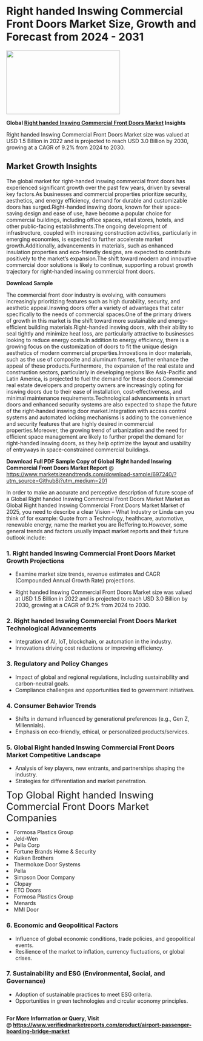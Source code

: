 <H1>Right handed Inswing Commercial Front Doors Market Size, Growth and Forecast from 2024 - 2031</H1><img class="aligncenter size-medium wp-image-584254" src="https://thirdeyenews.in/wp-content/uploads/2024/09/Global-Market-Research-300x168.jpeg" alt="" width="300" height="168" /><p><strong>Global&nbsp;<a href="https://www.marketsizeandtrends.com/download-sample/697240/?utm_source=Github8j?utm_medium=201">Right handed Inswing Commercial Front Doors Market</a> Insights</strong></p><p>Right handed Inswing Commercial Front Doors Market size was valued at USD 1.5 Billion in 2022 and is projected to reach USD 3.0 Billion by 2030, growing at a CAGR of 9.2% from 2024 to 2030.</p><p><h2>Market Growth Insights</h2> <p>The global market for right-handed inswing commercial front doors has experienced significant growth over the past few years, driven by several key factors.As businesses and commercial properties prioritize security, aesthetics, and energy efficiency, demand for durable and customizable doors has surged.Right-handed inswing doors, known for their space-saving design and ease of use, have become a popular choice for commercial buildings, including office spaces, retail stores, hotels, and other public-facing establishments.The ongoing development of infrastructure, coupled with increasing construction activities, particularly in emerging economies, is expected to further accelerate market growth.Additionally, advancements in materials, such as enhanced insulation properties and eco-friendly designs, are expected to contribute positively to the market’s expansion.The shift toward modern and innovative commercial door solutions is likely to continue, supporting a robust growth trajectory for right-handed inswing commercial front doors.</p> <p><strong>Download Sample</strong></p> <p>The commercial front door industry is evolving, with consumers increasingly prioritizing features such as high durability, security, and aesthetic appeal.Inswing doors offer a variety of advantages that cater specifically to the needs of commercial spaces.One of the primary drivers of growth in this market is the shift toward more sustainable and energy-efficient building materials.Right-handed inswing doors, with their ability to seal tightly and minimize heat loss, are particularly attractive to businesses looking to reduce energy costs.In addition to energy efficiency, there is a growing focus on the customization of doors to fit the unique design aesthetics of modern commercial properties.Innovations in door materials, such as the use of composite and aluminum frames, further enhance the appeal of these products.Furthermore, the expansion of the real estate and construction sectors, particularly in developing regions like Asia-Pacific and Latin America, is projected to fuel the demand for these doors.Commercial real estate developers and property owners are increasingly opting for inswing doors due to their ease of installation, cost-effectiveness, and minimal maintenance requirements.Technological advancements in smart doors and enhanced security systems are also expected to shape the future of the right-handed inswing door market.Integration with access control systems and automated locking mechanisms is adding to the convenience and security features that are highly desired in commercial properties.Moreover, the growing trend of urbanization and the need for efficient space management are likely to further propel the demand for right-handed inswing doors, as they help optimize the layout and usability of entryways in space-constrained commercial buildings.<p><span class=""><strong>Download Full PDF Sample Copy of Global Right handed Inswing Commercial Front Doors Market Report</strong> @ <a href="https://www.marketsizeandtrends.com/download-sample/697240/?utm_source=Github8j?utm_medium=201" target="_blank">https://www.marketsizeandtrends.com/download-sample/697240/?utm_source=Github8j?utm_medium=201</a></span></p><p>In order to make an accurate and perceptive description of future scope of a Global&nbsp;Right handed Inswing Commercial Front Doors Market Market as Global&nbsp;Right handed Inswing Commercial Front Doors Market Market of 2025, you need to describe a clear Vision &ndash; What Industry or Linda can you think of for example: Quote from a Technology, healthcare, automotive, renewable energy, name the market you are Reffering to.However, some general trends and factors usually impact market reports and their future outlook include:</p><h3>1.&nbsp;<strong>Right handed Inswing Commercial Front Doors Market Growth Projections</strong></h3><ul><li>Examine market size trends, revenue estimates and CAGR (Compounded Annual Growth Rate) projections.</li><li><p>Right handed Inswing Commercial Front Doors Market size was valued at USD 1.5 Billion in 2022 and is projected to reach USD 3.0 Billion by 2030, growing at a CAGR of 9.2% from 2024 to 2030.</p></li></ul><h3>2.&nbsp;<strong>Right handed Inswing Commercial Front Doors Market Technological Advancements</strong></h3><ul><li>Integration of AI, IoT, blockchain, or automation in the industry.</li><li>Innovations driving cost reductions or improving efficiency.</li></ul><h3>3.&nbsp;<strong>Regulatory and Policy Changes</strong></h3><ul><li>Impact of global and regional regulations, including sustainability and carbon-neutral goals.</li><li>Compliance challenges and opportunities tied to government initiatives.</li></ul><h3>4.&nbsp;<strong>Consumer Behavior Trends</strong></h3><ul><li>Shifts in demand influenced by generational preferences (e.g., Gen Z, Millennials).</li><li>Emphasis on eco-friendly, ethical, or personalized products/services.</li></ul><h3>5.&nbsp;<strong>Global Right handed Inswing Commercial Front Doors Market Competitive Landscape</strong></h3><ul><li>Analysis of key players, new entrants, and partnerships shaping the industry.</li><li>Strategies for differentiation and market penetration.</li></ul><p data-pm-slice="1 1 []"><span style="color: inherit; font-family: inherit; font-size: 25px;">Top Global Right handed Inswing Commercial Front Doors Market Companies</span></p><div class="" data-test-id=""><p><li>Formosa Plastics Group</li><li> Jeld-Wen</li><li> Pella Corp</li><li> Fortune Brands Home & Security</li><li> Kuiken Brothers</li><li> Thermoluxe Door Systems</li><li> Pella</li><li> Simpson Door Company</li><li> Clopay</li><li> ETO Doors</li><li> Formosa Plastics Group</li><li> Menards</li><li> MMI Door</li></p></div><h3>6.&nbsp;<strong>Economic and Geopolitical Factors</strong></h3><ul><li>Influence of global economic conditions, trade policies, and geopolitical events.</li><li>Resilience of the market to inflation, currency fluctuations, or global crises.</li></ul><h3>7.&nbsp;<strong>Sustainability and ESG (Environmental, Social, and Governance)</strong></h3><ul><li>Adoption of sustainable practices to meet ESG criteria.</li><li>Opportunities in green technologies and circular economy principles.</li></ul><h2><strong style="font-size: 14px;">For More Information or Query, Visit @&nbsp;</strong><a style="background-color: #ffffff; font-size: 14px;" href="https://www.marketsizeandtrends.com/report/right-handed-inswing-commercial-front-doors-market/" target="_blank">https://www.verifiedmarketreports.com/product/airport-passenger-boarding-bridge-market</a></h2>